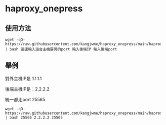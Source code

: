# haproxy_onepress

## 使用方法

```
wget -qO- https://raw.githubusercontent.com/kangjwme/haproxy_onepress/main/haproxy.sh | bash 這邊輸入這台主機要開的port 輸入後端IP 輸入後端port
```

## 舉例

對外主機IP是 1.1.1.1

後端主機IP是：2.2.2.2

統一都走port 25565

```
wget -qO- https://raw.githubusercontent.com/kangjwme/haproxy_onepress/main/haproxy.sh | bash 25565 2.2.2.2 25565
```
